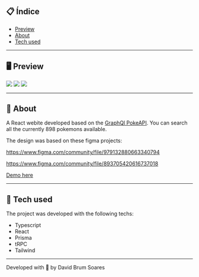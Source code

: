 ## 📋 Índice

- [Preview](#-Preview)
- [About](#-About)
- [Tech used](#-Tech-used)

---

## 🖥 Preview 
  
  ![](/src/assets/cover-preview.png) 
  ![](/src/assets/pokemon-desktop-preview.png) 
  ![](/src/assets/pokemon-mobile-preview.png) 

---

## 📖 About 

A React webite developed based on the [GraphQl PokeAPI](https://pokeapi.co/docs/graphql). You can search all the currently 898 pokemons available.

The design was based on these figma projects:

https://www.figma.com/community/file/979132880663340794

https://www.figma.com/community/file/893705420616737018

[Demo here](https://pokedex-david-soares.vercel.app/)

--- 

## 🚀 Tech used

The project was developed with the following techs:

- Typescript
- React
- Prisma
- tRPC
- Tailwind

--- 

Developed with 💜 by David Brum Soares
